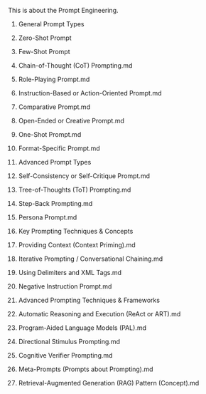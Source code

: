 This is about the Prompt Engineering. 

01. General Prompt Types
1. Zero-Shot Prompt
2. Few-Shot Prompt
3. Chain-of-Thought (CoT) Prompting.md
4. Role-Playing Prompt.md
5. Instruction-Based or Action-Oriented Prompt.md
6. Comparative Prompt.md
7. Open-Ended or Creative Prompt.md
8. One-Shot Prompt.md
9. Format-Specific Prompt.md

02. Advanced Prompt Types
10. Self-Consistency or Self-Critique Prompt.md
11. Tree-of-Thoughts (ToT) Prompting.md
12. Step-Back Prompting.md
13. Persona Prompt.md

03. Key Prompting Techniques & Concepts
14. Providing Context (Context Priming).md
15. Iterative Prompting / Conversational Chaining.md
16. Using Delimiters and XML Tags.md
17. Negative Instruction Prompt.md

04. Advanced Prompting Techniques & Frameworks
18. Automatic Reasoning and Execution (ReAct or ART).md
19. Program-Aided Language Models (PAL).md
20. Directional Stimulus Prompting.md
21. Cognitive Verifier Prompting.md
22. Meta-Prompts (Prompts about Prompting).md
23. Retrieval-Augmented Generation (RAG) Pattern (Concept).md